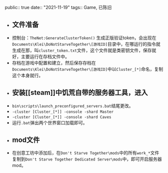 public:: true
date:: "2021-11-19"
tags:: Game, 已陈旧

- ## 文件准备
- 控制台：`TheNet:GenerateClusterToken()` 生成正版验证token，会出现在`Documents\Klei\DoNotStarveTogether\[游戏ID]`目录中，在哪运行的指令就生成在那，叫`cluster_token.txt`文件，这个文件就是类密钥文件，保存就好，主要运行在存档文件中。
- 存档在游戏中配置和建立，然后保存存档在`Documents\Klei\DoNotStarveTogether\[游戏ID]`中以`Cluster_[*]`命名，复制这个本身就行。
- ## 安装[[steam]]中饥荒自带的服务器工具，进入
- `bin\scripts\launch_preconfigured_servers.bat`结尾更改。
- `-cluster [Cluster_[*]] -console -shard Master`
- `-cluster [Cluster_[*]] -console -shard Caves`
- 运行`.bat`弹出两个世界窗口加载即可。
- ## mod文件
- 在创意工坊中添加后，在`Don't Starve Together\mods`中的所有`work_*`文件复制到`Don't Starve Together Dedicated Server\mods`中，即可开启服务器mod。